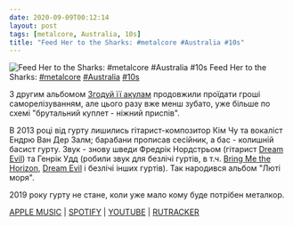 ```yaml
---
date: 2020-09-09T00:12:14
layout: post
tags: [metalcore, Australia, 10s]
title: "Feed Her to the Sharks: #metalcore #Australia #10s"
---
```

![Feed Her to the Sharks: #metalcore #Australia #10s](https://res.cloudinary.com/vast-space-unexplored/image/upload/q_auto,dpr_auto,w_auto/photos/photo_1048_09-09-2020_00-12-14.jpg)
Feed Her to the Sharks: [#metalcore](/tags/#metalcore) [#Australia](/tags/#Australia) [#10s](/tags/#10s)

З другим альбомом [Згодуй її акулам](/2020-04-18-feed-her-to-the-sharks--metalcore-australia-10s) продовжили проїдати гроші саморелізуванням, але цього разу вже менш зубато, уже більше по схемі &quot;брутальний куплет - ніжний приспів&quot;.

В 2013 році від гурту лишились гітарист-композитор Кім Чу та вокаліст Ендрю Ван Дер Залм; барабани прописав сесійник, а бас - колишній басист гурту. Звук - знову шведи Фредрік Нордстрьом (гітарист [Dream Evil](/2020-04-11-dream-evil--power-metal-heavy-metal-sweden-10s)) та Генрік Удд (робили звук для безлічі гуртів, в т.ч. [Bring Me the Horizon](/2020-02-12-bring-me-the-horizon--metalcore-deathcore-united-kingdom), [Dream Evil](/2020-04-11-dream-evil--power-metal-heavy-metal-sweden-10s) і безлічі інших гуртів). Так народився альбом &quot;Люті моря&quot;.

2019 року гурту не стане, коли уже мало кому буде потрібен металкор.

[APPLE MUSIC](https://music.apple.com/ru/album/savage-seas/648912579) \| [SPOTIFY](https://open.spotify.com/album/5LMGiMfL3Crt3zDOvEqAUX) \| [YOUTUBE](https://www.youtube.com/playlist?list=OLAK5uy_mrgGHS0KLnQ7l04IUHvw1MhhvBENVe08Q) \| [RUTRACKER](https://rutracker.org/forum/viewtopic.php?t=4382909)